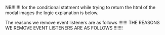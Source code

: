 








































































































NB!!!!!!! for the conditional statment while trying to return the html of the modal images the logic explanation is below.

<!-- Certainly! Let's break down the line of code:

```javascript
class="${selectedImage.dataset.id === image.dataset.id ? "modal-img selected" : "modal-img"}"
```

This line of code is used to dynamically assign a CSS class to an HTML element based on a condition. Here's a detailed explanation:

1. **class=**: This is an HTML attribute used to specify one or more class names for an element. Classes are used in CSS to apply styling to elements.

2. **`${...}`**: This is a template literal syntax in JavaScript, indicated by backticks (`), which allows embedding expressions inside a string.

3. **selectedImage.dataset.id**: This accesses the `id` attribute of the `dataset` property of the `selectedImage` element. The `dataset` property provides access to custom data attributes (prefixed with `data-`) of an element.

4. **image.dataset.id**: Similar to the previous expression, this accesses the `id` attribute of the `dataset` property of the `image` object, which represents an image in the `list` array.

5. **? "modal-img selected" : "modal-img"**: This is a ternary operator, which is a concise way to write an if-else statement. It consists of three parts:
   - The condition (`selectedImage.dataset.id === image.dataset.id`): If this condition evaluates to `true`, the expression before the colon (`:`) is returned; otherwise, the expression after the colon is returned.
   - If the condition is true, `"modal-img selected"` is returned. This means the element will have both the classes `modal-img` and `selected`.
   - If the condition is false, `"modal-img"` is returned. This means the element will only have the class `modal-img`.

In summary, this line of code dynamically assigns the class `"modal-img selected"` to the HTML element if the `id` of the `selectedImage` matches the `id` of the `image` being processed in the `map` function. Otherwise, it assigns the class `"modal-img"`. This technique is commonly used in JavaScript frameworks like React or Vue.js for conditional rendering and styling. -->



The reasons we remove event listeners are as follows !!!!!!!
THE REASONS WE REMOVE EVENT LISTENERS ARE AS FOLLOWS !!!!!!!

<!-- In the provided code, the event listeners added for the close button (`closeBtn`), previous button (`prevBtn`), and next button (`nextBtn`) are removed in the `closeModal` method.

Here's why we want to remove the event listeners:

1. **Preventing Memory Leaks**: When you add event listeners in JavaScript, they continue to exist until explicitly removed. If you have a situation where the Gallery instances are created and destroyed dynamically (for example, switching between different galleries), not removing event listeners can lead to memory leaks. Removing event listeners ensures that resources associated with the event listeners are released when they are no longer needed, preventing memory leaks.

2. **Avoiding Unexpected Behavior**: If event listeners are not removed, they may continue to respond to events even when the corresponding elements are no longer part of the DOM or when the instance of the Gallery is destroyed. This can lead to unexpected behavior in the application. By removing event listeners, you ensure that they are only active when the Gallery is visible and functional.

In summary, removing event listeners is important for managing resources efficiently and preventing unexpected behavior in the application. It ensures that event handlers are properly cleaned up when they are no longer needed, promoting better performance and stability. -->